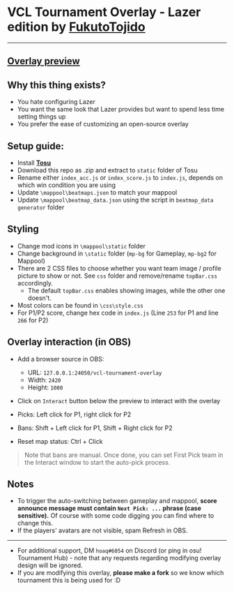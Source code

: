 # VCL Tournament Overlay - Lazer edition by [FukutoTojido](https://github.com/FukutoTojido)
___
## [**Overlay preview**](https://www.twitch.tv/videos/1445278730?collection=vyL2iPlp4xYysw&t=00h11m56s)

## Why this thing exists?
- You hate configuring Lazer
- You want the same look that Lazer provides but want to spend less time setting things up
- You prefer the ease of customizing an open-source overlay

## Setup guide:
- Install [**Tosu**](https://github.com/KotRikD/tosu/releases/latest)
- Download this repo as .zip and extract to `static` folder of Tosu
- Rename either `index_acc.js` or `index_score.js` to `index.js`, depends on which win condition you are using
- Update `\mappool\beatmaps.json` to match your mappool
- Update `\mappool\beatmap_data.json` using the script in `beatmap_data generator` folder

## Styling
- Change mod icons in `\mappool\static` folder
- Change background in `\static` folder (`mp-bg` for Gameplay, `mp-bg2` for Mappool)
- There are 2 CSS files to choose whether you want team image / profile picture to show or not. See `css` folder and remove/rename `topBar.css` accordingly.
	- The default `topBar.css` enables showing images, while the other one doesn't.
- Most colors can be found in `\css\style.css`
- For P1/P2 score, change hex code in `index.js` (Line `253` for P1 and line `266` for P2)

## Overlay interaction (in OBS)
- Add a browser source in OBS:
  - URL: `127.0.0.1:24050/vcl-tournament-overlay`
  - Width: `2420`
  - Height: `1080`

- Click on `Interact` button below the preview to interact with the overlay
- Picks: Left click for P1, right click for P2
- Bans: Shift + Left click for P1, Shift + Right click for P2
- Reset map status: Ctrl + Click
> Note that bans are manual. Once done, you can set First Pick team in the Interact window to start the auto-pick process.

## Notes
- To trigger the auto-switching between gameplay and mappool, **score announce message must contain `Next Pick: ...` phrase (case sensitive).** Of course with some code digging you can find where to change this.
- If the players' avatars are not visible, spam Refresh in OBS.
___
- For additional support, DM `hoaq#6054` on Discord (or ping in osu! Tournament Hub) - note that any requests regarding modifying overlay design will be ignored.
- If you are modifying this overlay, **please make a fork** so we know which tournament this is being used for :D
